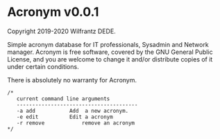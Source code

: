 # Acronym v0.0.1

Copyright 2019-2020 Wilfrantz DEDE.

Simple acronym database for IT professionals, Sysadmin and Network manager. 
Acronym is free software, covered by the GNU General Public License, and you are
welcome to change it and/or distribute copies of it under certain conditions.

There is absolutely no warranty for Acronym.

	/*
	   current command line arguments
	   ---------------------------------------
	   -a add			Add  a new acronym.
	   -e edit			Edit a acronym
	   -r remove			remove an acronym
	*/


